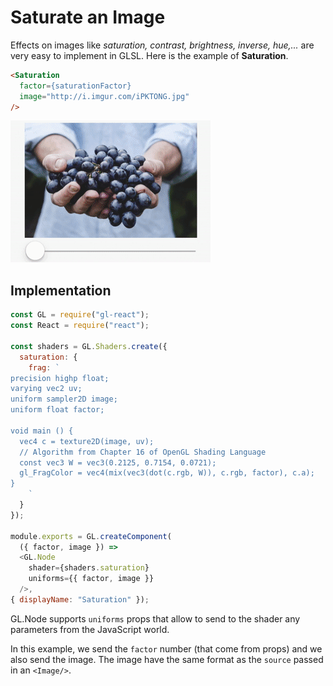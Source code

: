 # Saturate an Image

Effects on images like *saturation, contrast, brightness, inverse, hue,...* are very easy to implement in GLSL. Here is the example of **Saturation**.

```html
<Saturation
  factor={saturationFactor}
  image="http://i.imgur.com/iPKTONG.jpg"
/>
```

![](2.gif)


## Implementation

```js
const GL = require("gl-react");
const React = require("react");

const shaders = GL.Shaders.create({
  saturation: {
    frag: `
precision highp float;
varying vec2 uv;
uniform sampler2D image;
uniform float factor;

void main () {
  vec4 c = texture2D(image, uv);
  // Algorithm from Chapter 16 of OpenGL Shading Language
  const vec3 W = vec3(0.2125, 0.7154, 0.0721);
  gl_FragColor = vec4(mix(vec3(dot(c.rgb, W)), c.rgb, factor), c.a);
}
    `
  }
});

module.exports = GL.createComponent(
  ({ factor, image }) =>
  <GL.Node
    shader={shaders.saturation}
    uniforms={{ factor, image }}
  />,
{ displayName: "Saturation" });
```

GL.Node supports `uniforms` props that allow to send to the shader any parameters from the JavaScript world.

In this example, we send the `factor` number (that come from props) and we also send the image.
The image have the same format as the `source` passed in an `<Image/>`.
